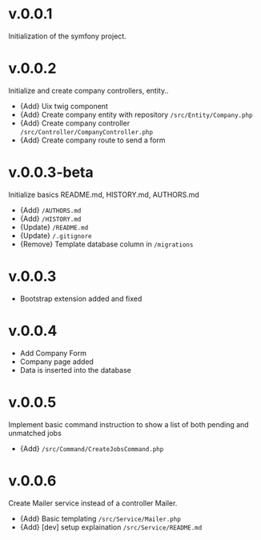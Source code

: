 # v.0.0.1
Initialization of the symfony project.

# v.0.0.2
Initialize and create company controllers, entity..
- {Add} Uix twig component
- {Add} Create company entity with repository `/src/Entity/Company.php`
- {Add} Create company controller `/src/Controller/CompanyController.php`
- {Add} Create company route to send a form

# v.0.0.3-beta
Initialize basics README.md, HISTORY.md, AUTHORS.md
- {Add} `/AUTHORS.md`
- {Add} `/HISTORY.md`
- {Update} `/README.md`
- {Update} `/.gitignore`
- {Remove} Template database column in `/migrations`

# v.0.0.3
- Bootstrap extension added and fixed

# v.0.0.4
- Add Company Form
- Company page added
- Data is inserted into the database

# v.0.0.5
Implement basic command instruction to show a list of both pending and unmatched jobs
- {Add} `/src/Command/CreateJobsCommand.php`

# v.0.0.6
Create Mailer service instead of a controller Mailer.
- {Add} Basic templating `/src/Service/Mailer.php`
- {Add} [dev] setup explaination `/src/Service/README.md`